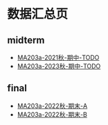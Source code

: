# 数据汇总页

## midterm

+ [MA203a-2021秋-期中-TODO](/MA203a_数学分析III/MA203a-2021秋-期中.md)
+ [MA203a-2023秋-期中-TODO](/MA203a_数学分析III/MA203a-2023秋-期中.md)

## final

+ [MA203a-2022秋-期末-A](/MA203a_数学分析III/MA203a-2022秋-期末-A.md)
+ [MA203a-2022秋-期末-B](/MA203a_数学分析III/MA203a-2022秋-期末-B.md)
